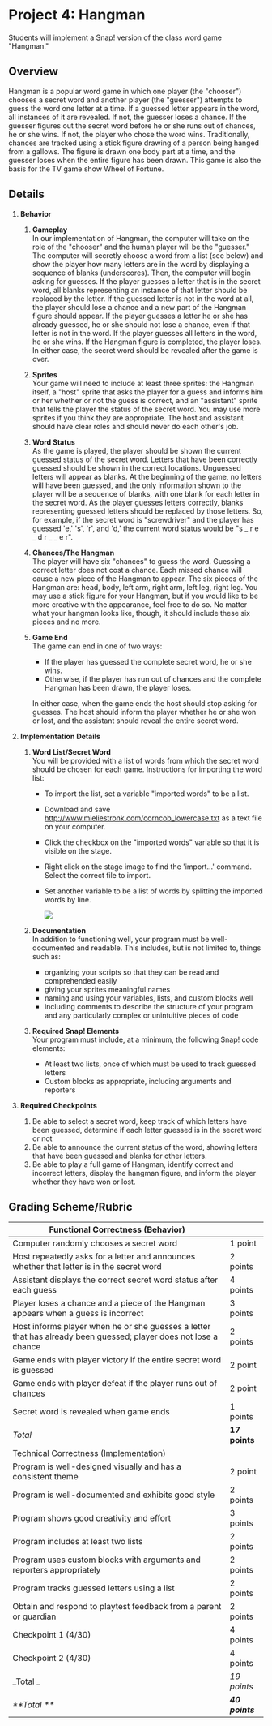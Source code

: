 # Project 4: Hangman

Students will implement a Snap! version of the class word game "Hangman."

## Overview

Hangman is a popular word game in which one player (the "chooser") chooses a secret word and another player (the "guesser") attempts to guess the word one letter at a time.  If a guessed letter appears in the word, all instances of it are revealed.  If not, the guesser loses a chance.  If the guesser figures out the secret word before he or she runs out of chances, he or she wins.  If not, the player who chose the word wins.  Traditionally, chances are tracked using a stick figure drawing of a person being hanged from a gallows.  The figure is drawn one body part at a time, and the guesser loses when the entire figure has been drawn. This game is also the basis for the TV game show Wheel of Fortune.

## Details

1.  **Behavior**

    1.  **Gameplay** <br/>
        In our implementation of Hangman, the computer will take on the role of the "chooser" and the human player will be the "guesser."  The computer will secretly choose a word from a list (see below) and show the player how many letters are in the word by displaying a sequence of blanks (underscores).  Then, the computer will begin asking for guesses.  If the player guesses a letter that is in the secret word, all blanks representing an instance of that letter should be replaced by the letter.  If the guessed letter is not in the word at all, the player should lose a chance and a new part of the Hangman figure should appear.  If the player guesses a letter he or she has already guessed, he or she should not lose a chance, even if that letter is not in the word.  If the player guesses all letters in the word, he or she wins.  If the Hangman figure is completed, the player loses.  In either case, the secret word should be revealed after the game is over.

    2.  **Sprites** <br/>
        Your game will need to include at least three sprites: the Hangman itself, a "host" sprite that asks the player for a guess and informs him or her whether or not the guess is correct, and an "assistant" sprite that tells the player the status of the secret word.  You may use more sprites if you think they are appropriate. The host and assistant should have clear roles and should never do each other's job.

    3.  **Word Status** <br/>
        As the game is played, the player should be shown the current guessed status of the secret word.  Letters that have been correctly guessed should be shown in the correct locations.  Unguessed letters will appear as blanks.  At the beginning of the game, no letters will have been guessed, and the only information shown to the player will be a sequence of blanks, with one blank for each letter in the secret word.  As the player guesses letters correctly, blanks representing guessed letters should be replaced by those letters.  So, for example, if the secret word is "screwdriver" and the player has guessed 'e,' 's', 'r', and 'd,' the current word status would be "s _ r e _ d r _ _ e r".

    4.  **Chances/The Hangman** <br/>
        The player will have six "chances" to guess the word.  Guessing a correct letter does not cost a chance.  Each missed chance will cause a new piece of the Hangman to appear.  The six pieces of the Hangman are: head, body, left arm, right arm, left leg, right leg.  You may use a stick figure for your Hangman, but if you would like to be more creative with the appearance, feel free to do so.  No matter what your hangman looks like, though, it should include these six pieces and no more.

    5.  **Game End** <br/>
        The game can end in one of two ways:

        * If the player has guessed the complete secret word, he or she wins.
        * Otherwise, if the player has run out of chances and the complete Hangman has been drawn, the player loses.

        In either case, when the game ends the host should stop asking for guesses.  The host should inform the player whether he or she won or lost, and the assistant should reveal the entire secret word.

2.  **Implementation Details**

    1.  **Word List/Secret Word** <br/>
        You will be provided with a list of words from which the secret word should be chosen for each game.  Instructions for importing the word list:

        * To import the list, set a variable "imported words" to be a list.
        * Download and save http://www.mieliestronk.com/corncob_lowercase.txt as a text file on your computer.
        * Click the checkbox on the "imported words" variable so that it is visible on the stage.
        * Right click on the stage image to find the 'import...' command. Select the correct file to import.
        * Set another variable to be a list of words by splitting the imported words by line.

            ![](importingListInstructions.PNG)

    2.  **Documentation** <br/>
        In addition to functioning well, your program must be well-documented and readable.  This includes, but is not limited to, things such as:
        * organizing your scripts so that they can be read and comprehended easily
        * giving  your sprites meaningful names
        * naming and using your variables, lists, and custom blocks well
        * including comments to describe the structure of your program and any particularly complex or unintuitive pieces of code
    3.  **Required Snap! Elements** <br/>
        Your program must include, at a minimum, the following Snap! code elements:
        * At least two lists, once of which must be used to track guessed letters
        * Custom blocks as appropriate, including arguments and reporters

3.  **Required Checkpoints**

    1.  Be able to select a secret word, keep track of which letters have been guessed, determine if each letter guessed is in the secret word or not
    2. Be able to  announce the current status of the word, showing letters that have been guessed and blanks for other letters.
    3.  Be able to play a full game of Hangman, identify correct and incorrect letters, display the hangman figure, and inform the player whether they have won or lost.

## Grading Scheme/Rubric

| Functional Correctness (Behavior)                                                                                |            |
| ---------------------------------------------------------------------------------------------------------------- | ---------- |
| Computer randomly chooses a secret word                                                                          | 1 point    |
| Host repeatedly asks for a letter and announces whether that letter is in the secret word                        | 2 points   |
| Assistant displays the correct secret word status after each guess                                               | 4 points   |
| Player loses a chance and a piece of the Hangman appears when a guess is incorrect                               | 3 points   |
| Host informs player when he or she guesses a letter that has already been guessed; player does not lose a chance | 2 points   |
| Game ends with player victory if the entire secret word is guessed                                               | 2 point    |
| Game ends with player defeat if the player runs out of chances                                                   | 2 point    |
| Secret word is revealed when game ends                                                                           | 1 points   |
| _Total_                                                                                                           | __17  points__ |
| Technical Correctness (Implementation)                                                                           |            |
| Program is well-designed visually and has a consistent theme                                                     | 2 point    |
| Program is well-documented and exhibits good style                                                               | 2 points   |
| Program shows good creativity and effort                                                                         | 3 points   |
| Program includes at least two lists                                                                              | 2 points   |
| Program uses custom blocks with arguments and reporters appropriately                                            | 2 points   |
| Program tracks guessed letters using a list                                                                      | 2 points   |
| Obtain and respond to playtest feedback from a parent or guardian                                                | 2 points   |
| Checkpoint 1 (4/30)                                                                                              | 4 points   |
| Checkpoint 2 (4/30)                                                                                              | 4 points   |
| _Total _                                                                                                           | _19 points_  |
| _**Total **_                                                                                                           | _**40 points**_  |

